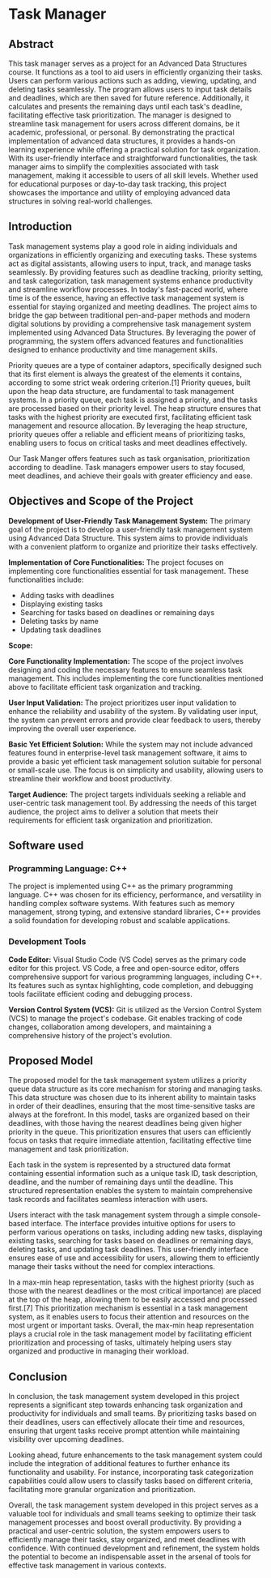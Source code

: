 # Task Manager
## Abstract
This task manager serves as a project for an Advanced Data Structures course. It functions as a tool to aid users in efficiently organizing their tasks. Users can perform various actions such as adding, viewing, updating, and deleting tasks seamlessly. The program allows users to input task details and deadlines, which are then saved for future reference. Additionally, it calculates and presents the remaining days until each task's deadline, facilitating effective task prioritization. The manager is designed to streamline task management for users across different domains, be it academic, professional, or personal. By demonstrating the practical implementation of advanced data structures, it provides a hands-on learning experience while offering a practical solution for task organization. With its user-friendly interface and straightforward functionalities, the task manager aims to simplify the complexities associated with task management, making it accessible to users of all skill levels. Whether used for educational purposes or day-to-day task tracking, this project showcases the importance and utility of employing advanced data structures in solving real-world challenges.
## Introduction
Task management systems play a good role in aiding individuals and organizations in efficiently organizing and executing tasks. These systems act as digital assistants, allowing users to input, track, and manage tasks seamlessly. By providing features such as deadline tracking, priority setting, and task categorization, task management systems enhance productivity and streamline workflow processes. In today's fast-paced world, where time is of the essence, having an effective task management system is essential for staying organized and meeting deadlines. The project aims to bridge the gap between traditional pen-and-paper methods and modern digital solutions by providing a comprehensive task management system implemented using Advanced Data Structures. By leveraging the power of programming, the system offers advanced features and functionalities designed to enhance productivity and time management skills.

Priority queues are a type of container adaptors, specifically designed such that its first element is always the greatest of the elements it contains, according to some strict weak ordering criterion.[1] Priority queues, built upon the heap data structure, are fundamental to task management systems. In a priority queue, each task is assigned a priority, and the tasks are processed based on their priority level. The heap structure ensures that tasks with the highest priority are executed first, facilitating efficient task management and resource allocation. By leveraging the heap structure, priority queues offer a reliable and efficient means of prioritizing tasks, enabling users to focus on critical tasks and meet deadlines effectively.

Our Task Manger offers features such as task organisation, prioritization according to deadline. Task managers empower users to stay focused, meet deadlines, and achieve their goals with greater efficiency and ease.
## Objectives and Scope of the Project
**Development of User-Friendly Task Management System:** The primary goal of the project is to develop a user-friendly task management system using Advanced Data Structure. This system aims to provide individuals with a convenient platform to organize and prioritize their tasks effectively.

**Implementation of Core Functionalities:** The project focuses on implementing core functionalities essential for task management. These functionalities include:

- Adding tasks with deadlines
- Displaying existing tasks
- Searching for tasks based on deadlines or remaining days
- Deleting tasks by name
- Updating task deadlines

**Scope:**

**Core Functionality Implementation:** The scope of the project involves designing and coding the necessary features to ensure seamless task management. This includes implementing the core functionalities mentioned above to facilitate efficient task organization and tracking.

**User Input Validation:** The project prioritizes user input validation to enhance the reliability and usability of the system. By validating user input, the system can prevent errors and provide clear feedback to users, thereby improving the overall user experience.

**Basic Yet Efficient Solution:** While the system may not include advanced features found in enterprise-level task management software, it aims to provide a basic yet efficient task management solution suitable for personal or small-scale use. The focus is on simplicity and usability, allowing users to streamline their workflow and boost productivity.

**Target Audience:** The project targets individuals seeking a reliable and user-centric task management tool. By addressing the needs of this target audience, the project aims to deliver a solution that meets their requirements for efficient task organization and prioritization.
## Software used
### Programming Language: C++
The project is implemented using C++ as the primary programming language. C++ was chosen for its efficiency, performance, and versatility in handling complex software systems. With features such as memory management, strong typing, and extensive standard libraries, C++ provides a solid foundation for developing robust and scalable applications.
### Development Tools
**Code Editor:** Visual Studio Code (VS Code) serves as the primary code editor for this project. VS Code, a free and open-source editor, offers comprehensive support for various programming languages, including C++. Its features such as syntax highlighting, code completion, and debugging tools facilitate efficient coding and debugging process.

**Version Control System (VCS):** Git is utilized as the Version Control System (VCS) to manage the project's codebase. Git enables tracking of code changes, collaboration among developers, and maintaining a comprehensive history of the project's evolution.
## Proposed Model
The proposed model for the task management system utilizes a priority queue data structure as its core mechanism for storing and managing tasks. This data structure was chosen due to its inherent ability to maintain tasks in order of their deadlines, ensuring that the most time-sensitive tasks are always at the forefront. In this model, tasks are organized based on their deadlines, with those having the nearest deadlines being given higher priority in the queue. This prioritization ensures that users can efficiently focus on tasks that require immediate attention, facilitating effective time management and task prioritization.

Each task in the system is represented by a structured data format containing essential information such as a unique task ID, task description, deadline, and the number of remaining days until the deadline. This structured representation enables the system to maintain comprehensive task records and facilitates seamless interaction with users.

Users interact with the task management system through a simple console-based interface. The interface provides intuitive options for users to perform various operations on tasks, including adding new tasks, displaying existing tasks, searching for tasks based on deadlines or remaining days, deleting tasks, and updating task deadlines. This user-friendly interface ensures ease of use and accessibility for users, allowing them to efficiently manage their tasks without the need for complex interactions.

In a max-min heap representation, tasks with the highest priority (such as those with the nearest deadlines or the most critical importance) are placed at the top of the heap, allowing them to be easily accessed and processed first.[7] This prioritization mechanism is essential in a task management system, as it enables users to focus their attention and resources on the most urgent or important tasks. Overall, the max-min heap representation plays a crucial role in the task management model by facilitating efficient prioritization and processing of tasks, ultimately helping users stay organized and productive in managing their workload.
## Conclusion
In conclusion, the task management system developed in this project represents a significant step towards enhancing task organization and productivity for individuals and small teams. By prioritizing tasks based on their deadlines, users can effectively allocate their time and resources, ensuring that urgent tasks receive prompt attention while maintaining visibility over upcoming deadlines.

Looking ahead, future enhancements to the task management system could include the integration of additional features to further enhance its functionality and usability. For instance, incorporating task categorization capabilities could allow users to classify tasks based on different criteria, facilitating more granular organization and prioritization.

Overall, the task management system developed in this project serves as a valuable tool for individuals and small teams seeking to optimize their task management processes and boost overall productivity. By providing a practical and user-centric solution, the system empowers users to efficiently manage their tasks, stay organized, and meet deadlines with confidence. With continued development and refinement, the system holds the potential to become an indispensable asset in the arsenal of tools for effective task management in various contexts.
